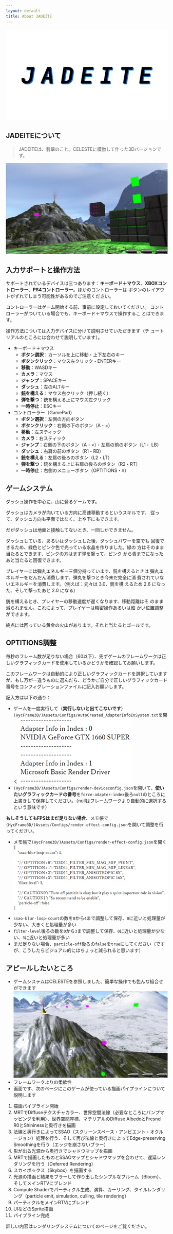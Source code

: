 ```yaml
---
layout: default
title: About JADEITE
---
```


![JADEITE_logo](../../assets/jadeite_logo.png)
## JADEITEについて
>JADEITEは、翡翠のこと。CELESTEに模倣して作った3Dバージョンです。

![JADEITE_logo](../../assets/jadeite_3.jpg)

## 入力サポートと操作方法

サポートされているデバイスは三つあります：**キーボード＋マウス**、**XBOXコントローラー**、**PS4コントローラー**。ほかのコントローラーは ボタンのレイアウトがずれてしまう可能性があるのでご注意ください。

コントローラーはゲーム開始する前、事前に設定しておいてください。 コントローラーがついている場合でも、キーボード＋マウスで操作するこ とはできます。

操作方法については入力デバイスに分けて説明させていただきます（チ ュートリアルのところには合わせて説明しています）。

- キーボード＋マウス
  - **ボタン選択**：カーソルを上に移動・上下左右のキー
  - **ボタンクリック**：マウス左クリック・ENTERキー
  - **移動**：WASDキー
  - **カメラ**：マウス
  - **ジャンプ**：SPACEキー
  - **ダッシュ**：左のALTキー
  - **銃を構える**：マウス右クリック（押し続く）
  - **弾を撃つ**：銃を構える上にマウス左クリック
  - **一時停止**：ESCキー
- コントローラー（GamePad）
  - **ボタン選択**：左側の方向ボタン
  - **ボタンクリック**：右側の下のボタン（A・×）
  - **移動**：左スティック
  - **カメラ**：右スティック
  - **ジャンプ**：右側の下のボタン（A・×）・左肩の前のボタン（L1・ LB）
  - **ダッシュ**：右肩の前のボタン（R1・RB）
  - **銃を構える**：左肩の後ろのボタン（L2・LT）
  - **弾を撃つ**：銃を構える上に右肩の後ろのボタン（R2・RT）
  - **一時停止**：右側のメニューボタン（OPTITIONS・≡）

## ゲームシステム

ダッシュ操作を中心に、山に登るゲームです。

ダッシュはカメラが向いている方向に高速移動するというスキルです、 従って、ダッシュ方向も平面ではなく、上や下にもできます。

だがダッシュは地面と接触してないとき、一回しかできません。

ダッシュしている、あるいはダッシュした後、ダッシュパワーを空でも 回復できるため、緑色とピンク色で光っている水晶を作りました。緑の 方はそのまま当たるとできます、ピンクの方はまず弾を撃って、ピンク から青までになったあと当たると回復できます。

プレイヤーには弾丸エネルギー三個分持っています、銃を構えるときは 弾丸エネルギーをだんだん消費します、弾丸を撃つとき今未だ完全に消 費されていないエネルギーを消費します。（例えば：元々は 3.0、銃を構 えるため 2.6 になった、そして撃ったあと 2.0 になる）

銃を構えるとき、プレイヤーの移動速度が遅くなります、移動距離はそ のまま減られません。これによって、プレイヤーは精密操作あるいは細 かい位置調整ができます。

終点には回っている黄金の火山があります。それと当たるとゴールです。

## OPTITIONS調整

毎秒のフレーム数が足りない場合（60以下）、先ずゲームのフレームワークは正しいグラフィックカードを使用しているかどうかを確認してお願いします。

このフレームワークは自動的により正しいグラフィックカードを選択していますが、もし万が一違うものに選んだら、どうかご自分で正しいグラフィックカード番号をコンフィグレーションファイルに記入お願いします。

記入方は以下の通り：

- ゲームを一度実行して（**実行しないと出てこないです**）`(HycFrame3D/)Assets/Configs/AutoCreated_AdapterInfoInSystem.txt`を開く
    ![Adapter_Info](../../assets/h3d_adapter_config.png)
- `(HycFrame3D/)Assets/Configs/render-deviceconfig.json`を開いて、**使いたいグラフィックカードの番号**を`force-adapter-index`後ろ`null`のところに上書きして保存してください。（nullはフレームワークより自動的に選択するという意味です）

**もしそうしてもFPSはまだ足りない場合**、メモ帳で`(HycFrame3D/)Assets/Configs/render-effect-config.json`を開いて調整を行ってください。

- メモ帳で`(HycFrame3D/)Assets/Configs/render-effect-config.json`を開く
    ![Adapter_Info](../../assets/jadeite_effect_config.png)
- `ssao-blur-loop-count`の数を`0`から`4`まで調整して保存、`0`に近いと処理量が少ない、大きくと処理量が多い
- `filter-level`後ろの数を`0`から`3`まで調整して保存、`0`に近いと処理量が少ない、`3`に近いと処理量が多い
- まだ足りない場合、`particle-off`後ろの`false`を`true`にしてください（ですが、こうしたらビジュアル的にはちょっと減られると思います）

## アピールしたいところ

- ゲームシステムはCELESTEを参照しました、簡単な操作でも色んな組合せができます
     ![CELESTE_Like](../../assets/jadeite_5.jpg)
- フレームワークよりの柔軟性
- 画面です、次のページにこのゲームが使っている描画パイプラインについて説明します

1. 描画パイプライン開始
2. MRTでDiffuseテクスチャカラー、世界空間法線（必要なところにバンプマッピングを利用）、世界空間座標、マテリアルのDiffuse AlbedoとFresnel R0とShininessと奥行きを描画
3. 法線と奥行きによってSSAO（スクリーンスペース・アンビエント・オクルージョン）処理を行う、そして再び法線と奥行きによってEdge-preserving Smoothingを行う（エッジを崩さないブラー）
4. 影が出る光源から奥行きでシャドウマップを描画
5. MRTで描画したものとSSAOマップとシャドウマップを合わせて、遅延レンダリングを行う（Deferred Rendering）
6. スカイボックス（Skybox）を描画する
7. 光源の描画と結果をブラーして作り出したシンプルなブルーム（Bloom）、そしてメインRTVにブレンド
8. Compute Shaderでパーティクル生成、演算、カーリング、タイルレンダリング（particle emit, simulation, culling, tile rendering）
9. パーティクルをメインRTVにブレンド
10. UIなどのSprite描画
11. パイプライン完成

詳しい内容はレンダリングシステムについてのページをご覧ください。